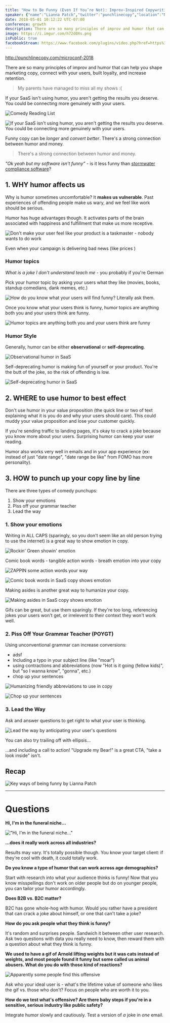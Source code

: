 ```yaml
---
title: "How to Be Funny (Even If You’re Not): Improv-Inspired Copywriting Tips for Software Founders"
speaker: {"name":"Lianna Patch","twitter":"punchlinecopy","location":"New Orleans, LA","description":"Conversion copy + comedy + cats. Powered by coconut LaCroix + despair. Director @ SNAP (https://snapcopy.co/).  Write funnier copy: https://www.punchlinecopy.com/5-ways-to-be-funnier-in-your-copy/","verified":false,"image":"https://pbs.twimg.com/profile_images/577689936393961473/ggT-UHXp.jpeg","website":"http://www.punchlinecopy.com"}
date: 2018-05-01 10:12:22 UTC-07:00
conference: growth
description: There are so many principles of improv and humor that can help you shape marketing copy, connect with your users, built loyalty, and increase retention.
image: https://i.imgur.com/h72d0Xs.png
isPublic: true
facebookStream: https://www.facebook.com/plugins/video.php?href=https%3A%2F%2Fwww.facebook.com%2Fteamlanio%2Fvideos%2F1676939992354624%2F&show_text=1&width=560
---
```


http://punchlinecopy.com/microconf-2018

There are so many principles of improv and humor that can help you shape marketing copy, connect with your users, built loyalty, and increase retention.

> My parents have managed to miss all my shows :(

If your SaaS isn't using humor, you aren't getting the results you deserve. You could be connecting more genuinely with your users.

![Comedy Reading List](https://i.imgur.com/5N8VOFt.jpg)

![If your SaaS isn't using humor, you aren't getting the results you deserve. You could be connecting more genuinely with your users.](https://i.imgur.com/RUTKl38.png)

Funny copy can be _longer_ and _convert better_. There's a strong connection between humor and money.

> There's a strong connection between humor and money.

_"Ok yeah but my software isn't funny"_ - is it less funny than [stormwater compliance software](https://www.mapistry.com/)?

## 1. WHY humor affects us

Why is humor sometimes uncomfortable? It **makes us vulnerable**. Past experiences of offending people make us wary, and we feel like work should be serious.

Humor has huge advantages though. It activates parts of the brain associated with happiness and fulfillment that make us more receptive.

![Don't make your user feel like your product is a taskmaster - nobody wants to do work](https://i.imgur.com/XSirBZe.png)

Even when your campaign is delivering bad news (like prices )

### Humor topics

_What is a joke I don't understand teach me_ - you probably if you're German

Pick your humor topic by asking your users what they like (movies, books, standup comedians, dank memes, etc.)

![How do you know what your users will find funny? Literally ask them.](https://i.imgur.com/IaSyp1c.jpg)

Once you know what your users think is funny, humor topics are anything both you and your users think are funny.

![Humor topics are anything both you and your users think are funny](https://i.imgur.com/ku6gVNA.png)

### Humor Style

Generally, humor can be either **observational** or **self-deprecating**.

![Observational humor in SaaS](https://i.imgur.com/uIC8w5q.png)

Self-deprecating humor is making fun of yourself or your product. You're the butt of the joke, so the risk of offending is low.

![Self-deprecating humor in SaaS](https://i.imgur.com/3kIKHFH.png)

## 2. WHERE to use humor to best effect

Don't use humor in your value proposition (the quick line or two of text explaining what it is you do and why your users should care). This could muddy your value proposition and lose your customer quickly.

If you're sending traffic to landing pages, it's okay to crack a joke because you know more about your users. Surprising humor can keep your user reading.

Humor also works very well in emails and in your app experience (ex: instead of just "date range", "date range be like" from FOMO has more personality).

## 3. HOW to punch up your copy line by line

There are three types of comedy punchups:

1.  Show your emotions
2.  Piss off your grammar teacher
3.  Lead the way

### 1. Show your emotions

Writing in ALL CAPS (sparingly, so you don't seem like an old person trying to use the internet) is a great way to show emotion in copy.

![Rockin' Green showin' emotion](https://i.imgur.com/uP2QtVB.png)

Comic book words - tangible action words - breath emotion into your copy

![ZAPPIN some action words your way](https://i.imgur.com/AJHG2EP.jpg)

![Comic book words in SaaS copy shows emotion](https://i.imgur.com/CzqSj4v.png)

Making asides is another great way to humanize your copy.

![Making asides in SaaS copy shows emotion](https://i.imgur.com/u22ZFOc.png)

Gifs can be great, but use them sparingly. If they're too long, referencing jokes your users won't get, or irrelevent to their context they won't work well.

### 2. Piss Off Your Grammar Teacher (POYGT)

Using unconventional grammar can increase conversions:

* adsf
* Including a typo in your subject line (like "moar")
* using contractions and abbreviations (now "Hot is it going (fellow kids)", but "so I wanna know", "gonna", etc.)
* chop up your sentences

![Humanizing friendly abbreviations to use in copy](https://i.imgur.com/kitKfXY.png)

![Chop up your sentences](https://i.imgur.com/vKXKLMM.png)

### 3. Lead the Way

Ask and answer questions to get right to what your user is thinking.

![Lead the way by anticipating your user's questions](https://i.imgur.com/nqa34fk.jpg)

You can also try trailing off with ellipsis...

...and including a call to action! "Upgrade my Bear!" is a great CTA, "take a look inside" isn't.

## Recap

![Key ways of being funny by Lianna Patch](https://i.imgur.com/Z3zygLn.png)

---

# Questions

**Hi, I'm in the funeral niche...**

!["Hi, I'm in the funeral niche..."](https://i.imgur.com/OXuMFuJ.gif)

**...does it really work across all industries?**

Results may vary. It's totally possible though. You know your target client: if they're cool with death, it could totally work.

**Do you know a type of humor that can work across age demographics?**

Start with research into what your audience thinks is funny! Now that you know misspellings don't work on older people but do on younger people, you can tailor your humor accordingly.

**Does B2B vs. B2C matter?**

B2C has gone whole-hog with humor. Would you rather have a president that can crack a joke about himself, or one that can't take a joke?

**How do you ask people what they think is funny?**

It's random and surprises people. Sandwich it between other user research. Ask two questions with data you really need to know, then reward them with a question about what they think is funny.

**We used to have a gif of Arnold lifting weights but it was cats instead of weights, and most people found it funny but some called us animal abusers. What do you do with those kind of reactions?**

![Apparently some people find this offensive](https://i.imgur.com/jxaAK9m.gif)

Ask who your ideal user is - what's the lifetime value of someone who likes the gif vs. those who don't? Focus on people who are worth it to you.

**How do we test what's offensive? Are there baby steps if you're in a sensitive, serious industry like public safety?**

Integrate humor slowly and cautiously. Test a version of _a_ joke in _one_ email.
